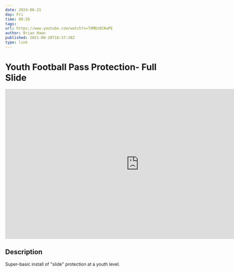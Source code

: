 ```yaml
---
date: 2024-06-21
day: Fri
time: 00:26
tags:
url: https://www.youtube.com/watch?v=TdMOz6CKwPE
author: Brian Hawn
published: 2021-08-20T16:37:28Z
type: link
---
```

# Youth Football Pass Protection- Full Slide

<iframe width="854" height="480" src="https://www.youtube.com/embed/TdMOz6CKwPE" frameborder="0" allowfullscreen></iframe>

## Description
Super-basic install of "slide" protection at a youth level.